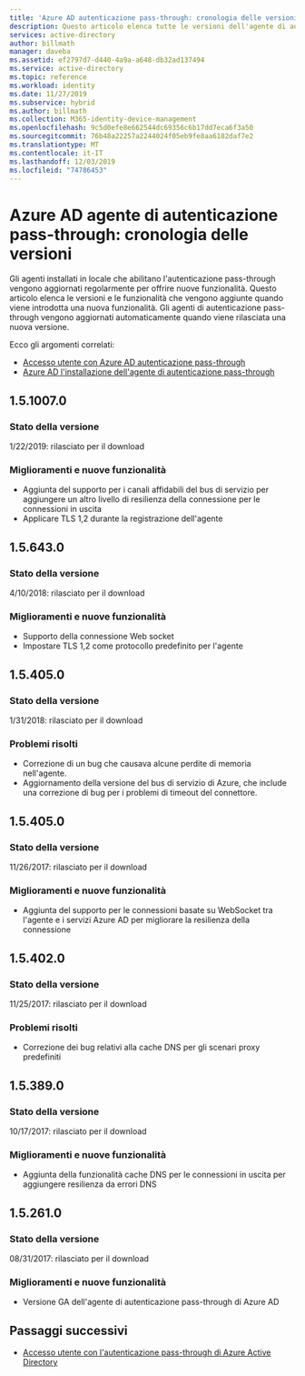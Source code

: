 ```yaml
---
title: 'Azure AD autenticazione pass-through: cronologia delle versioni | Microsoft Docs'
description: Questo articolo elenca tutte le versioni dell'agente di autenticazione pass-through di Azure AD
services: active-directory
author: billmath
manager: daveba
ms.assetid: ef2797d7-d440-4a9a-a648-db32ad137494
ms.service: active-directory
ms.topic: reference
ms.workload: identity
ms.date: 11/27/2019
ms.subservice: hybrid
ms.author: billmath
ms.collection: M365-identity-device-management
ms.openlocfilehash: 9c5d0efe8e662544dc69356c6b17dd7eca6f3a50
ms.sourcegitcommit: 76b48a22257a2244024f05eb9fe8aa6182daf7e2
ms.translationtype: MT
ms.contentlocale: it-IT
ms.lasthandoff: 12/03/2019
ms.locfileid: "74786453"
---
```

# <a name="azure-ad-pass-through-authentication-agent-version-release-history"></a>Azure AD agente di autenticazione pass-through: cronologia delle versioni 
 
Gli agenti installati in locale che abilitano l'autenticazione pass-through vengono aggiornati regolarmente per offrire nuove funzionalità. Questo articolo elenca le versioni e le funzionalità che vengono aggiunte quando viene introdotta una nuova funzionalità. Gli agenti di autenticazione pass-through vengono aggiornati automaticamente quando viene rilasciata una nuova versione. 

Ecco gli argomenti correlati: 

- [Accesso utente con Azure AD autenticazione pass-through](how-to-connect-pta.md) 
- [Azure AD l'installazione dell'agente di autenticazione pass-through](how-to-connect-pta-quick-start.md) 



## <a name="1510070"></a>1.5.1007.0 
### <a name="release-status"></a>Stato della versione 
1/22/2019: rilasciato per il download  
### <a name="new-features-and-improvements"></a>Miglioramenti e nuove funzionalità 
- Aggiunta del supporto per i canali affidabili del bus di servizio per aggiungere un altro livello di resilienza della connessione per le connessioni in uscita 
- Applicare TLS 1,2 durante la registrazione dell'agente 

## <a name="156430"></a>1.5.643.0 
### <a name="release-status"></a>Stato della versione 
4/10/2018: rilasciato per il download  
### <a name="new-features-and-improvements"></a>Miglioramenti e nuove funzionalità 
- Supporto della connessione Web socket 
- Impostare TLS 1,2 come protocollo predefinito per l'agente 
 
## <a name="154050"></a>1.5.405.0 
### <a name="release-status"></a>Stato della versione 
1/31/2018: rilasciato per il download  
### <a name="fixed-issues"></a>Problemi risolti 

- Correzione di un bug che causava alcune perdite di memoria nell'agente. 
- Aggiornamento della versione del bus di servizio di Azure, che include una correzione di bug per i problemi di timeout del connettore. 
 
## <a name="154050"></a>1.5.405.0 
### <a name="release-status"></a>Stato della versione 
11/26/2017: rilasciato per il download  
### <a name="new-features-and-improvements"></a>Miglioramenti e nuove funzionalità 
- Aggiunta del supporto per le connessioni basate su WebSocket tra l'agente e i servizi Azure AD per migliorare la resilienza della connessione 

## <a name="154020"></a>1.5.402.0 
### <a name="release-status"></a>Stato della versione 
11/25/2017: rilasciato per il download  
### <a name="fixed-issues"></a>Problemi risolti 
- Correzione dei bug relativi alla cache DNS per gli scenari proxy predefiniti 
 
## <a name="153890"></a>1.5.389.0 
### <a name="release-status"></a>Stato della versione 
10/17/2017: rilasciato per il download  
### <a name="new-features-and-improvements"></a>Miglioramenti e nuove funzionalità 
- Aggiunta della funzionalità cache DNS per le connessioni in uscita per aggiungere resilienza da errori DNS 
 
## <a name="152610"></a>1.5.261.0 
### <a name="release-status"></a>Stato della versione 
08/31/2017: rilasciato per il download  
### <a name="new-features-and-improvements"></a>Miglioramenti e nuove funzionalità 
- Versione GA dell'agente di autenticazione pass-through di Azure AD 

## <a name="next-steps"></a>Passaggi successivi

- [Accesso utente con l'autenticazione pass-through di Azure Active Directory](how-to-connect-pta.md)